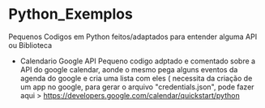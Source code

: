 # Python_Exemplos
Pequenos Codigos em Python feitos/adaptados para entender alguma API ou Biblioteca 

- Calendario Google API 
    Pequeno codigo adptado e comentado sobre a API do google calendar, aonde o mesmo pega alguns eventos da agenda do google e cria uma lista com eles ( necessita da criação de um app no google, para gerar o arquivo "credentials.json", pode fazer aqui > https://developers.google.com/calendar/quickstart/python
